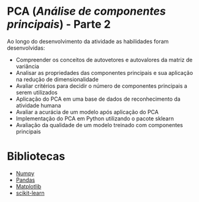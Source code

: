 # PCA (*Análise de componentes principais*) - Parte 2

Ao longo do desenvolvimento da atividade as habilidades foram desenvolvidas:
- Compreender os conceitos de autovetores e autovalores da matriz de variância
- Analisar as propriedades das componentes principais e sua aplicação na redução de dimensionalidade
- Avaliar critérios para decidir o número de componentes principais a serem utilizados
- Aplicação do PCA em uma base de dados de reconhecimento da atividade humana
- Avaliar a acurácia de um modelo após aplicação do PCA
- Implementação do PCA em Python utilizando o pacote sklearn
- Avaliação da qualidade de um modelo treinado com componentes principais



# Bibliotecas
- [Numpy](https://numpy.org/)
- [Pandas](https://pandas.pydata.org/)
- [Matplotlib](https://matplotlib.org/)
- [scikit-learn](https://scikit-learn.org/stable/index.html)

